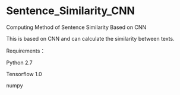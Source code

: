 # Sentence_Similarity_CNN
Computing Method of Sentence Similarity Based on CNN


This is based on CNN and can calculate the similarity between texts.


Requirements：

Python 2.7

Tensorflow 1.0

numpy
